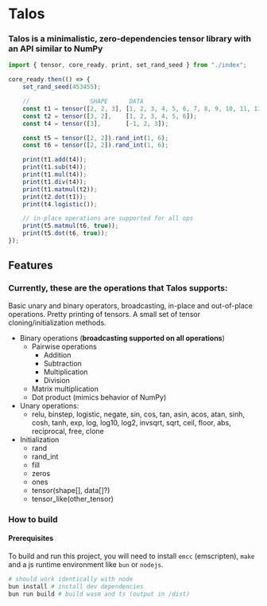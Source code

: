 # Talos
### Talos is a minimalistic, zero-dependencies tensor library with an API similar to NumPy

```js
import { tensor, core_ready, print, set_rand_seed } from "./index";

core_ready.then(() => {
    set_rand_seed(453455);

    //                 SHAPE      DATA
    const t1 = tensor([2, 2, 3], [1, 2, 3, 4, 5, 6, 7, 8, 9, 10, 11, 12]);
    const t2 = tensor([3, 2],    [1, 2, 3, 4, 5, 6]);
    const t4 = tensor([3],       [-1, 2, 3]);

    const t5 = tensor([2, 2]).rand_int(1, 6);
    const t6 = tensor([2, 2]).rand_int(1, 6);

    print(t1.add(t4));
    print(t1.sub(t4));
    print(t1.mul(t4));
    print(t1.div(t4));
    print(t1.matmul(t2));
    print(t2.dot(t1));
    print(t4.logistic());

    // in-place operations are supported for all ops
    print(t5.matmul(t6, true));
    print(t5.dot(t6, true));
});
```

## Features
### Currently, these are the operations that Talos supports:
Basic unary and binary operators, broadcasting, in-place and out-of-place operations. Pretty printing of tensors. A small set of tensor cloning/initialization methods.

- Binary operations (**broadcasting supported on all operations**)
    - Pairwise operations
        - Addition
        - Subtraction
        - Multiplication
        - Division
    - Matrix multiplication
    - Dot product (mimics behavior of NumPy)
- Unary operations:
  - relu, binstep, logistic, negate, sin, cos, tan, asin, acos, atan, sinh, cosh, tanh, exp, log, log10, log2, invsqrt, sqrt, ceil, floor, abs, reciprocal, free, clone
- Initialization
    - rand
    - rand_int
    - fill
    - zeros
    - ones
    - tensor(shape[], data[]?)
    - tensor_like(other_tensor)

### How to build
#### Prerequisites
To build and run this project, you will need to install `emcc` (emscripten), `make` and a js runtime environment like `bun` or `nodejs`.

```bash
# should work identically with node
bun install # install dev dependencies
bun run build # build wasm and ts (output in /dist)
```
